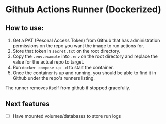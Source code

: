 # Github Actions Runner (Dockerized)

## How to use:

1. Get a PAT (Pesonal Access Token) from Github that has administration permissions on the repo you want the image to run actions for.
2. Store that token in `secret.txt` on the root directory.
3. Copy the `.env.example` into `.env` on the root directory and replace the value for the actual repo to target.
4. Run ```docker compose up -d``` to start the container.
5. Once the container is up and running, you should be able to find it in Github under the repo's runners listing.

The runner removes itself from github if stopped gracefully.

## Next features
- [ ] Have mounted volumes/databases to store run logs
